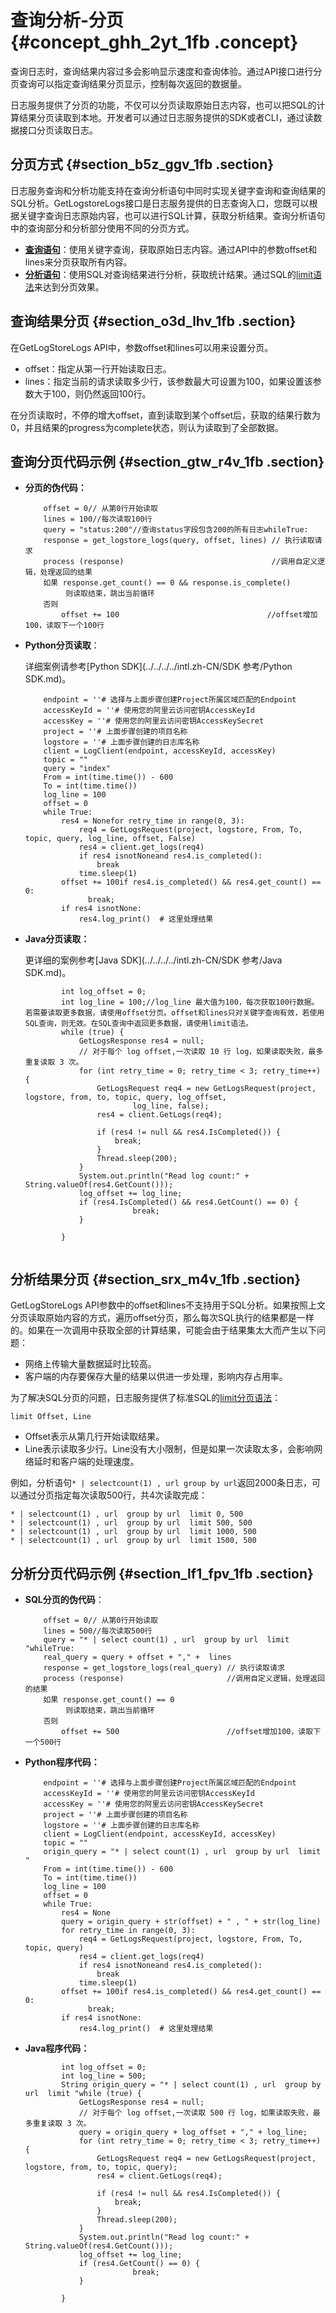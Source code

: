 # 查询分析-分页 {#concept_ghh_2yt_1fb .concept}

查询日志时，查询结果内容过多会影响显示速度和查询体验。通过API接口进行分页查询可以指定查询结果分页显示，控制每次返回的数据量。

日志服务提供了分页的功能，不仅可以分页读取原始日志内容，也可以把SQL的计算结果分页读取到本地。开发者可以通过日志服务提供的SDK或者CLI，通过读数据接口分页读取日志。

## 分页方式 {#section_b5z_ggv_1fb .section}

日志服务查询和分析功能支持在查询分析语句中同时实现关键字查询和查询结果的SQL分析。GetLogstoreLogs接口是日志服务提供的日志查询入口，您既可以根据关键字查询日志原始内容，也可以进行SQL计算，获取分析结果。查询分析语句中的查询部分和分析部分使用不同的分页方式。

-   **[查询语句](intl.zh-CN/用户指南/查询与分析/查询语法与功能/查询语法.md)**：使用关键字查询，获取原始日志内容。通过API中的参数offset和lines来分页获取所有内容。
-   **[分析语句](intl.zh-CN/用户指南/查询与分析/实时分析简介.md)**：使用SQL对查询结果进行分析，获取统计结果。通过SQL的[limit语法](intl.zh-CN/用户指南/查询与分析/SQL分析语法与功能/LIMIT语法.md)来达到分页效果。

## 查询结果分页 {#section_o3d_lhv_1fb .section}

在GetLogStoreLogs API中，参数offset和lines可以用来设置分页。

-   offset：指定从第一行开始读取日志。
-   lines：指定当前的请求读取多少行，该参数最大可设置为100，如果设置该参数大于100，则仍然返回100行。

在分页读取时，不停的增大offset，直到读取到某个offset后，获取的结果行数为0，并且结果的progress为complete状态，则认为读取到了全部数据。

## 查询分页代码示例 {#section_gtw_r4v_1fb .section}

-   **分页的伪代码：** 

    ```
        offset = 0// 从第0行开始读取
        lines = 100//每次读取100行
        query = "status:200"//查询status字段包含200的所有日志whileTrue:
        response = get_logstore_logs(query, offset, lines) // 执行读取请求
        process (response)                                 //调用自定义逻辑，处理返回的结果
        如果 response.get_count() == 0 && response.is_complete()   
             则读取结束，跳出当前循环
        否则
            offset += 100                                 //offset增加100，读取下一个100行
    ```

-   **Python分页读取**：

    详细案例请参考[Python SDK](../../../../intl.zh-CN/SDK 参考/Python SDK.md)。

    ```
        endpoint = ''# 选择与上面步骤创建Project所属区域匹配的Endpoint
        accessKeyId = ''# 使用您的阿里云访问密钥AccessKeyId
        accessKey = ''# 使用您的阿里云访问密钥AccessKeySecret
        project = ''# 上面步骤创建的项目名称
        logstore = ''# 上面步骤创建的日志库名称
        client = LogClient(endpoint, accessKeyId, accessKey)
        topic = ""
        query = "index"
        From = int(time.time()) - 600
        To = int(time.time())
        log_line = 100
        offset = 0
        while True:
            res4 = Nonefor retry_time in range(0, 3):
                req4 = GetLogsRequest(project, logstore, From, To, topic, query, log_line, offset, False)
                res4 = client.get_logs(req4)
                if res4 isnotNoneand res4.is_completed():
                    break
                time.sleep(1)
            offset += 100if res4.is_completed() && res4.get_count() == 0:
                  break;
            if res4 isnotNone:
                res4.log_print()  # 这里处理结果
    ```

-   **Java分页读取：** 

    更详细的案例参考[Java SDK](../../../../intl.zh-CN/SDK 参考/Java SDK.md)。

    ```
            int log_offset = 0;
            int log_line = 100;//log_line 最大值为100，每次获取100行数据。若需要读取更多数据，请使用offset分页。offset和lines只对关键字查询有效，若使用SQL查询，则无效。在SQL查询中返回更多数据，请使用limit语法。
            while (true) {
                GetLogsResponse res4 = null;
                // 对于每个 log offset,一次读取 10 行 log，如果读取失败，最多重复读取 3 次。
                for (int retry_time = 0; retry_time < 3; retry_time++) {
                    GetLogsRequest req4 = new GetLogsRequest(project, logstore, from, to, topic, query, log_offset,
                            log_line, false);
                    res4 = client.GetLogs(req4);
    
                    if (res4 != null && res4.IsCompleted()) {
                        break;
                    }
                    Thread.sleep(200);
                }
                System.out.println("Read log count:" + String.valueOf(res4.GetCount()));
                log_offset += log_line;
                if (res4.IsCompleted() && res4.GetCount() == 0) {
                            break;
                }
    
            }
    						
    ```


## 分析结果分页 {#section_srx_m4v_1fb .section}

GetLogStoreLogs API参数中的offset和lines不支持用于SQL分析。如果按照上文分页读取原始内容的方式，遍历offset分页，那么每次SQL执行的结果都是一样的。如果在一次调用中获取全部的计算结果，可能会由于结果集太大而产生以下问题：

-   网络上传输大量数据延时比较高。
-   客户端的内存要保存大量的结果以供进一步处理，影响内存占用率。

为了解决SQL分页的问题，日志服务提供了标准SQL的[limit分页语法](intl.zh-CN/用户指南/查询与分析/SQL分析语法与功能/LIMIT语法.md)：

```
limit Offset, Line
```

-   Offset表示从第几行开始读取结果。
-   Line表示读取多少行。Line没有大小限制，但是如果一次读取太多，会影响网络延时和客户端的处理速度。

例如，分析语句`* | selectcount(1) , url group by url`返回2000条日志，可以通过分页指定每次读取500行，共4次读取完成：

```
* | selectcount(1) , url  group by url  limit 0, 500
* | selectcount(1) , url  group by url  limit 500, 500
* | selectcount(1) , url  group by url  limit 1000, 500
* | selectcount(1) , url  group by url  limit 1500, 500
```

## 分析分页代码示例 {#section_lf1_fpv_1fb .section}

-   **SQL分页的伪代码**：

    ```
        offset = 0// 从第0行开始读取
        lines = 500//每次读取500行
        query = "* | select count(1) , url  group by url  limit "whileTrue:
        real_query = query + offset + "," +  lines
        response = get_logstore_logs(real_query) // 执行读取请求
        process (response)                       //调用自定义逻辑，处理返回的结果
        如果 response.get_count() == 0   
             则读取结束，跳出当前循环
        否则
            offset += 500                        //offset增加100，读取下一个500行
    ```

-   **Python程序代码：** 

    ```
        endpoint = ''# 选择与上面步骤创建Project所属区域匹配的Endpoint
        accessKeyId = ''# 使用您的阿里云访问密钥AccessKeyId
        accessKey = ''# 使用您的阿里云访问密钥AccessKeySecret
        project = ''# 上面步骤创建的项目名称
        logstore = ''# 上面步骤创建的日志库名称
        client = LogClient(endpoint, accessKeyId, accessKey)
        topic = ""
        origin_query = "* | select count(1) , url  group by url  limit "
        From = int(time.time()) - 600
        To = int(time.time())
        log_line = 100
        offset = 0
        while True:
            res4 = None
            query = origin_query + str(offset) + " , " + str(log_line)
            for retry_time in range(0, 3):
                req4 = GetLogsRequest(project, logstore, From, To, topic, query)
                res4 = client.get_logs(req4)
                if res4 isnotNoneand res4.is_completed():
                    break
                time.sleep(1)
            offset += 100if res4.is_completed() && res4.get_count() == 0:
                  break;
            if res4 isnotNone:
                res4.log_print()  # 这里处理结果
    ```

-   **Java程序代码：** 

    ```
            int log_offset = 0;
            int log_line = 500;
            String origin_query = "* | select count(1) , url  group by url  limit "while (true) {
                GetLogsResponse res4 = null;
                // 对于每个 log offset,一次读取 500 行 log，如果读取失败，最多重复读取 3 次。
                query = origin_query + log_offset + "," + log_line;
                for (int retry_time = 0; retry_time < 3; retry_time++) {
                    GetLogsRequest req4 = new GetLogsRequest(project, logstore, from, to, topic, query);
                    res4 = client.GetLogs(req4);
    
                    if (res4 != null && res4.IsCompleted()) {
                        break;
                    }
                    Thread.sleep(200);
                }
                System.out.println("Read log count:" + String.valueOf(res4.GetCount()));
                log_offset += log_line;
                if (res4.GetCount() == 0) {
                            break;
                }
    
            }
    						
    ```


